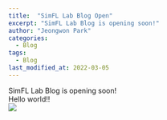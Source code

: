 ```yaml
---
title:  "SimFL Lab Blog Open"
excerpt: "SimFL Lab Blog is opening soon!"
author: "Jeongwon Park"
categories:
  - Blog
tags:
  - Blog
last_modified_at: 2022-03-05
---
```


SimFL Lab Blog is opening soon!  
Hello world!!  
![](https://simfl-lab.github.io/assets/images/Prof_Hong2.jfif)